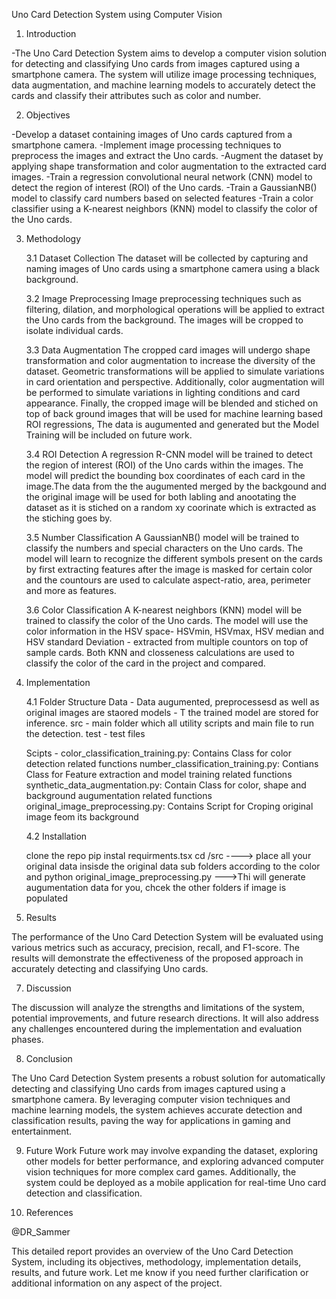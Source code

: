 Uno Card Detection System using Computer Vision

1. Introduction

-The Uno Card Detection System aims to develop a computer vision solution for detecting and classifying Uno cards from images captured using a smartphone camera. The system will utilize image processing techniques, data augmentation, and machine learning models to accurately detect the cards and classify their attributes such as color and number.

2. Objectives

-Develop a dataset containing images of Uno cards captured from a smartphone camera.
-Implement image processing techniques to preprocess the images and extract the Uno cards.
-Augment the dataset by applying shape transformation and color augmentation to the extracted card images.
-Train a regression convolutional neural network (CNN) model to detect the region of interest (ROI) of the Uno cards.
-Train a GaussianNB() model to classify card numbers based on selected features
-Train a color classifier using a K-nearest neighbors (KNN) model to classify the color of the Uno cards.

3. Methodology

   3.1 Dataset Collection
   The dataset will be collected by capturing and naming images of Uno cards using a smartphone camera using a black background.

   3.2 Image Preprocessing
   Image preprocessing techniques such as filtering, dilation, and morphological operations will be applied to extract the Uno cards from the background. The images will be cropped to isolate individual cards.

   3.3 Data Augmentation
   The cropped card images will undergo shape transformation and color augmentation to increase the diversity of the dataset. Geometric transformations will be applied to simulate variations in card orientation and perspective. Additionally, color augmentation will be performed to simulate variations in lighting conditions and card appearance. Finally, the cropped image will be blended and stiched on top of back ground images that will be used for machine learning based ROI regressions, The data is augumented and generated but the Model Training will be included on future work.

   3.4 ROI Detection
   A regression R-CNN model will be trained to detect the region of interest (ROI) of the Uno cards within the images. The model will predict the bounding box coordinates of each card in the image.The data from the the augumented merged by the backgound and the original image will be used for both labling and anootating the dataset as it is stiched on a random xy coorinate which is extracted as the stiching goes by.

   3.5 Number Classification
   A GaussianNB() model will be trained to classify the numbers and special characters on the Uno cards. The model will learn to recognize the different symbols present on the cards by first extracting features after the image is masked for certain color and the countours are used to calculate aspect-ratio, area, perimeter and more as features.

   3.6 Color Classification
   A K-nearest neighbors (KNN) model will be trained to classify the color of the Uno cards. The model will use the color information in the HSV space- HSVmin, HSVmax, HSV median and HSV standard Deviation - extracted from multiple countors on top of sample cards. Both KNN and closseness calculations are used to classify the color of the card in the project and compared.

4. Implementation

   4.1 Folder Structure
   Data - Data augumented, preprocessesd as well as original images are staored
   models - T the trained model are stored for inference.
   src - main folder which all utility scripts and main file to run the detection.
   test - test files

   Scipts -
   color_classification_training.py: Contains Class for color detection related functions
   number_classification_training.py: Contians Class for Feature extraction and model training related functions
   synthetic_data_augmentation.py: Contain Class for color, shape and background augumentation related functions
   original_image_preprocessing.py: Contains Script for Croping original image feom its background

   4.2 Installation

   clone the repo
   pip instal requirments.tsx
   cd /src ----> place all your original data insisde the original data sub folders according to the color and
   python original_image_preprocessing.py --->Thi will generate augumentation data for you, chcek the other folders if image is populated

5. Results

The performance of the Uno Card Detection System will be evaluated using various metrics such as accuracy, precision, recall, and F1-score. The results will demonstrate the effectiveness of the proposed approach in accurately detecting and classifying Uno cards.

7. Discussion

The discussion will analyze the strengths and limitations of the system, potential improvements, and future research directions. It will also address any challenges encountered during the implementation and evaluation phases.

8. Conclusion

The Uno Card Detection System presents a robust solution for automatically detecting and classifying Uno cards from images captured using a smartphone camera. By leveraging computer vision techniques and machine learning models, the system achieves accurate detection and classification results, paving the way for applications in gaming and entertainment.

9. Future Work
   Future work may involve expanding the dataset, exploring other models for better performance, and exploring advanced computer vision techniques for more complex card games. Additionally, the system could be deployed as a mobile application for real-time Uno card detection and classification.

10. References

@DR_Sammer

This detailed report provides an overview of the Uno Card Detection System, including its objectives, methodology, implementation details, results, and future work. Let me know if you need further clarification or additional information on any aspect of the project.
